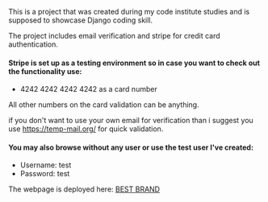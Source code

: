 This is a project that was created during my code institute studies and is supposed to showcase Django coding skill.

The project includes email verification and stripe for credit card authentication.

#### Stripe is set up as a testing environment so in case you want to check out the functionality use:

* 4242 4242 4242 4242 as a card number

All other numbers on the card validation can be anything.

if you don't want to use your own email for verification than i suggest you use https://temp-mail.org/ for quick validation.

#### You may also browse without any user or use the test user I've created:

* Username: test
* Password: test

The webpage is deployed here: [BEST BRAND](https://best-brand.herokuapp.com/)